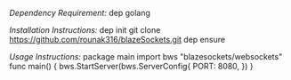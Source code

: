 *Dependency Requirement:*
    dep
    golang 


*Installation Instructions:*
    dep init
    git clone https://github.com/rounak316/blazeSockets.git
    dep ensure


*Usage Instructions:*
    package main
    import bws "blazesockets/websockets"
    func main() {
        bws.StartServer(bws.ServerConfig{
            PORT: 8080,
        })
    }





